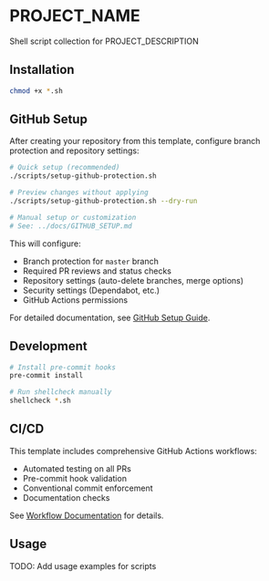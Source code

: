 # PROJECT_NAME

Shell script collection for PROJECT_DESCRIPTION

## Installation

```bash
chmod +x *.sh
```

## GitHub Setup

After creating your repository from this template, configure branch protection and repository settings:

```bash
# Quick setup (recommended)
./scripts/setup-github-protection.sh

# Preview changes without applying
./scripts/setup-github-protection.sh --dry-run

# Manual setup or customization
# See: ../docs/GITHUB_SETUP.md
```

This will configure:
- Branch protection for `master` branch
- Required PR reviews and status checks
- Repository settings (auto-delete branches, merge options)
- Security settings (Dependabot, etc.)
- GitHub Actions permissions

For detailed documentation, see [GitHub Setup Guide](../docs/GITHUB_SETUP.md).

## Development

```bash
# Install pre-commit hooks
pre-commit install

# Run shellcheck manually
shellcheck *.sh
```

## CI/CD

This template includes comprehensive GitHub Actions workflows:
- Automated testing on all PRs
- Pre-commit hook validation
- Conventional commit enforcement
- Documentation checks

See [Workflow Documentation](.github/workflows/README.md) for details.

## Usage

TODO: Add usage examples for scripts
